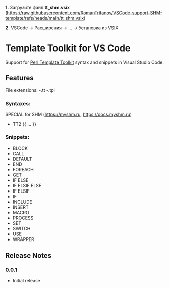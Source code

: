 **1.** Загрузите файл **tt_shm.vsix** (https://raw.githubusercontent.com/RomanTrifanov/VSCode-support-SHM-template/refs/heads/main/tt_shm.vsix)

**2.** VSCode -> Расширения -> ... -> Установка из VSIX

# Template Toolkit for VS Code

Support for [Perl Template Toolkit](http://www.template-toolkit.org/index.html) syntax and snippets in Visual Studio Code.


## Features
File extensions:
-.tt
-.tpl

### Syntaxes:
SPECIAL for SHM (https://myshm.ru, https://docs.myshm.ru)
- TT2 {{ ... }}

### Snippets:
- BLOCK
- CALL
- DEFAULT
- END
- FOREACH
- GET
- IF ELSE
- IF ELSIF ELSE
- IF ELSIF
- IF
- INCLUDE
- INSERT
- MACRO
- PROCESS
- SET
- SWITCH
- USE
- WRAPPER

## Release Notes

### 0.0.1
- Initial release
